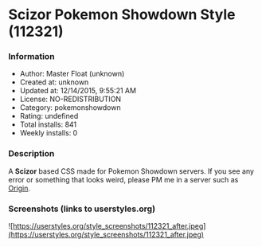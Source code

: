 # Scizor Pokemon Showdown Style (112321)

### Information
- Author: Master Float (unknown)
- Created at: unknown
- Updated at: 12/14/2015, 9:55:21 AM
- License: NO-REDISTRIBUTION
- Category: pokemonshowdown
- Rating: undefined
- Total installs: 841
- Weekly installs: 0


### Description
A <b>Scizor</b> based CSS made for Pokemon Showdown servers.
If you see any error or something that looks weird, please PM me in a server such as <a href="http://origin.psim.us/">Origin</a>.


### Screenshots (links to userstyles.org)
![https://userstyles.org/style_screenshots/112321_after.jpeg](https://userstyles.org/style_screenshots/112321_after.jpeg)


